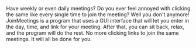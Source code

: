 Have weekly or even daily meetings? Do you ever feel annoyed with clicking the same like every single time to join the meeting? Well you don't anymore! 
JoinMeetings is a program that uses a GUI interface that will let you enter in the day, time, and link for your meeting. After that, you can sit back, relax, and the program will do the rest. No more clicking links to join the same meetings. It will all be done for you.

